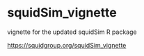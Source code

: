 # squidSim_vignette
vignette for the updated squidSim R package

https://squidgroup.org/squidSim_vignette
